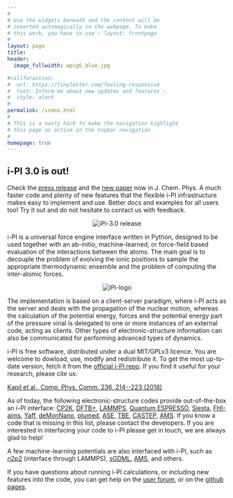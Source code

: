 ```yaml
---
#
# Use the widgets beneath and the content will be
# inserted automagically in the webpage. To make
# this work, you have to use › layout: frontpage
#
layout: page
title: 
header:
  image_fullwidth: wpig6_blue.jpg

#callforaction:
#  url: https://tinyletter.com/feeling-responsive
#  text: Inform me about new updates and features ›
#  style: alert
#
permalink: /index.html
#
# This is a nasty hack to make the navigation highlight
# this page as active in the topbar navigation
#
homepage: true
---
```


## i-PI 3.0 is out!

Check the [press release](https://pubs.aip.org/aip/sci/article/2024/33/331102/3308035/Updates-to-i-PI-package-improve-performance-in?searchresult=1) and the [new paper](https://pubs.aip.org/aip/jcp/article/161/6/062504/3308034/i-PI-3-0-A-flexible-and-efficient-framework-for) now in J. Chem. Phys. 
A much faster code and plenty of new features that 
the flexible i-PI infrastructure makes easy to implement and use. Better docs and examples
for all users too! Try it out and do not hesitate to contact us with feedback.

<p align="center">
  <img src="{{ site.urlimg }}i-pi-3.0.jpeg" alt="iPi-3.0 release" />
</p>


i-PI is a universal force engine interface
written in Python, designed to be used together with an ab-initio, machine-learned,
or force-field based evaluation of the interactions between the atoms. 
The main goal is to
decouple the problem of evolving the ionic positions to sample the
appropriate thermodynamic ensemble and the problem of computing the
inter-atomic forces.

<p align="center">
  <img src="{{ site.urlimg }}ipi-logo-alpha.png" alt="iPi-logo" />
</p>

The implementation is based on a client-server paradigm, where i-PI
acts as the server and deals with the propagation of the nuclear
motion, whereas the calculation of the potential energy, forces and
the potential energy part of the pressure virial is delegated to one
or more instances of an external code, acting as clients. Other types
of electronic-structure information can also be communicated for
performing advanced types of dynamics.

i-PI is free software, distributed under a dual MIT/GPLv3 licence. You
are welcome to dowload, use, modify and redistribute it. 
To get the most up-to-date version, fetch it from the 
[official i-PI repo](https://github.com/i-pi/i-pi). If you find it
useful for your research, please cite us:

[Kapil et al., Comp. Phys. Comm. 236, 214--223 (2018)](https://doi.org/10.1016/j.cpc.2018.09.020)


As of today, the following electronic-structure codes provide out-of-the-box an i-PI interface: 
[CP2K](https://www.cp2k.org/), 
[DFTB+](http://www.dftb-plus.info/), 
[LAMMPS](http://lammps.sandia.gov/), 
[Quantum ESPRESSO](http://quantum-espresso.org), 
[Siesta](http://departments.icmab.es/leem/siesta/), 
[FHI-aims](https://aimsclub.fhi-berlin.mpg.de/), 
[Yaff](http://molmod.github.io/yaff/), 
[deMonNano](http://demon-nano.ups-tlse.fr/), 
[plumed](http://www.plumed.org/), 
[ASE](https://wiki.fysik.dtu.dk/ase/),
[TBE](https://www.questaal.org/),
[CASTEP](http://castep.org/), 
[AMS](https://www.scm.com/doc/plams/examples/i-PI-AMS.html).
If you know a code that is missing in this list, please contact the developers. If you are interested in interfacing your code to i-PI please get in touch,
we are always glad to help! 

A few machine-learning potentials are also interfaced with i-PI, such as 
[n2p2](https://github.com/CompPhysVienna/n2p2) (interface through LAMMPS),
[sGDML](http://www.sgdml.org/),
[AMS](https://www.scm.com/doc/plams/examples/i-PI-AMS.html),
and others.

If you have questions about running i-PI calculations, or including new features
into the code, you can get help on the [user forum](https://groups.google.com/forum/#!forum/ipi-users), 
or on the [github pages](https://github.com/i-pi/i-pi).
